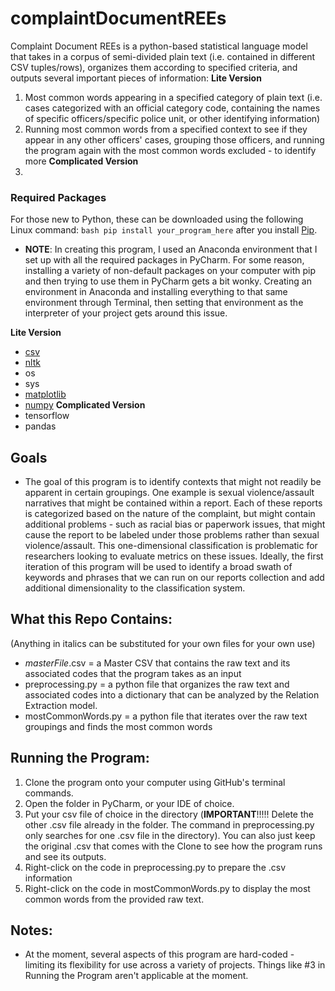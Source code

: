 # complaintDocumentREEs

Complaint Document REEs is a python-based statistical language model that takes in a corpus of semi-divided plain text (i.e. contained in different CSV tuples/rows), organizes them according to specified criteria, and outputs several important pieces of information:
__Lite Version__ <br>
1. Most common words appearing in a specified category of plain text (i.e. cases categorized with an official category code, containing the names of specific officers/specific police unit, or other identifying information)
2. Running most common words from a specified context to see if they appear in any other officers' cases, grouping those officers, and running the program again with the most common words excluded - to identify more 
__Complicated Version__ <br>
1. 

### Required Packages
  For those new to Python, these can be downloaded using the following Linux command: ```bash pip install your_program_here``` after you install [Pip](https://pip.pypa.io/en/stable/). 

- __NOTE__: In creating this program, I used an Anaconda environment that I set up with all the required packages in PyCharm. For some reason, installing a variety of non-default packages on your computer with pip and then trying to use them in PyCharm gets a bit wonky. Creating an environment in Anaconda and installing everything to that same environment through Terminal, then setting that environment as the interpreter of your project gets around this issue. 
  
__Lite Version__ <br>
- [csv](https://docs.python.org/3/library/csv.html)
- [nltk](https://www.nltk.org/)
- os
- sys
- [matplotlib](https://matplotlib.org/)
- [numpy](https://docs.scipy.org/doc/)
__Complicated Version__ <br>
- tensorflow
- pandas

## Goals
- The goal of this program is to identify contexts that might not readily be apparent in certain groupings. One example is sexual violence/assault narratives that might be contained within a report. Each of these reports is categorized based on the nature of the complaint, but might contain additional problems - such as racial bias or paperwork issues, that might cause the report to be labeled under those problems rather than sexual violence/assault. This one-dimensional classification is problematic for researchers looking to evaluate metrics on these issues. Ideally, the first iteration of this program will be used to identify a broad swath of keywords and phrases that we can run on our reports collection and add additional dimensionality to the classification system. 

## What this Repo Contains:
(Anything in italics can be substituted for your own files for your own use) 
- *masterFile*.csv = a Master CSV that contains the raw text and its associated codes that the program takes as an input
- preprocessing.py = a python file that organizes the raw text and associated codes into a dictionary that can be analyzed by the Relation Extraction model. 
- mostCommonWords.py = a python file that iterates over the raw text groupings and finds the most common words

## Running the Program:
1. Clone the program onto your computer using GitHub's terminal commands. 
2. Open the folder in PyCharm, or your IDE of choice. 
3. Put your csv file of choice in the directory (__IMPORTANT__!!!!! Delete the other .csv file already in the folder. The command in preprocessing.py only searches for one .csv file in the directory). You can also just keep the original .csv that comes with the Clone to see how the program runs and see its outputs. 
4. Right-click on the code in preprocessing.py to prepare the .csv information 
5. Right-click on the code in mostCommonWords.py to display the most common words from the provided raw text. 

## Notes:
- At the moment, several aspects of this program are hard-coded - limiting its flexibility for use across a variety of projects. Things like #3 in Running the Program aren't applicable at the moment. 
